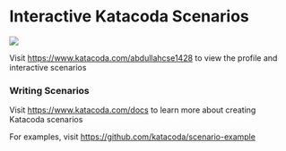 # Interactive Katacoda Scenarios

[![](http://shields.katacoda.com/katacoda/abdullahcse1428/count.svg)](https://www.katacoda.com/abdullahcse1428 "Get your profile on Katacoda.com")

Visit https://www.katacoda.com/abdullahcse1428 to view the profile and interactive scenarios

### Writing Scenarios
Visit https://www.katacoda.com/docs to learn more about creating Katacoda scenarios

For examples, visit https://github.com/katacoda/scenario-example
